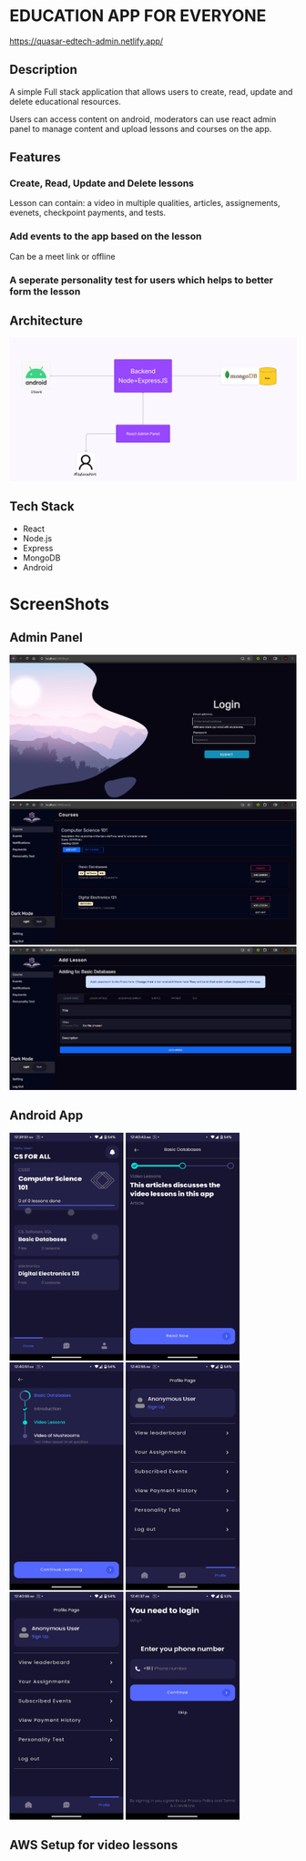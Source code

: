 # EDUCATION APP FOR EVERYONE
https://quasar-edtech-admin.netlify.app/

## Description
A simple Full stack application that allows users to create, read, update and delete educational resources. 

Users can access content on android, moderators can use react admin panel to manage content and upload lessons and courses on the app. 

## Features
### Create, Read, Update and Delete lessons 
Lesson can contain: a video in multiple qualities, articles, assignements, evenets, checkpoint payments, and tests.

### Add events to the app based on the lesson
Can be a meet link or offline

### A seperate personality test for users which helps to better form the lesson

## Architecture

![alt text](image.png)

## Tech Stack
- React
- Node.js
- Express
- MongoDB
- Android

# ScreenShots

## Admin Panel
![alt text](image-3.png )
![alt text](image-1.png)
![alt text](image-2.png)

## Android App

<img src="1 (4).jpg" width="200" height="400" /> 
<img src="1 (5).jpg" width="200" height="400"/> 
<img src="1 (6).jpg" width="200" height="400"/>
<img src="1 (1).jpg" width="200" height="400"/> 
<img src="1 (2).jpg" width="200" height="400"/>
<img src="1 (3).jpg" width="200" height="400"/> 


## AWS Setup for video lessons


